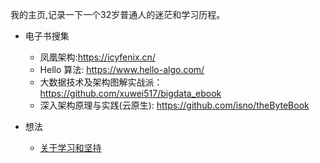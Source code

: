 我的主页,记录一下一个32岁普通人的迷茫和学习历程。

- 电子书搜集
  - 凤凰架构:https://icyfenix.cn/
  - Hello 算法: https://www.hello-algo.com/
  - 大数据技术及架构图解实战派： https://github.com/xuwei517/bigdata_ebook
  - 深入架构原理与实践(云原生): https://github.com/isno/theByteBook


- 想法
  - [关于学习和坚持](mymind/关于学习和坚持.md)